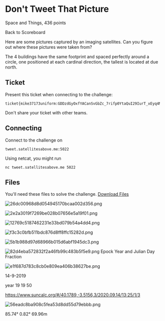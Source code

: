 # Don't Tweet That Picture
Space and Things, 436 points

Back to Scoreboard

Here are some pictures captured by an imaging satellites. Can you figure out where these pictures were taken from?

The 4 buildings have the same footprint and spaced perfectly around a circle, one positioned at each cardinal direction, the tallest is located at due north.

## Ticket

Present this ticket when connecting to the challenge:
```
ticket{mike37173uniform:GDDzdGyOxfYACanSvGbZc_7rifp0YtaQuI29IurT_xEyq4MhT5TuwuYKwZgFLkQ8wA}
```
Don't share your ticket with other teams.

## Connecting

Connect to the challenge on 
```
tweet.satellitesabove.me:5022
``` 
Using netcat, you might run 
```
nc tweet.satellitesabove.me 5022
```

## Files

You'll need these files to solve the challenge.
[Download Files](https://github.com/AmieDD/ADDVulcan/blob/master/Space%20and%20Things/Dont%20Tweet%20That%20Picture/tweet-mike37173uniform.tar.bz2)

![26dc00968d8d054945170bcaa002d356.png](:/42c32936b5b44a548f8df819d8b4653d)

![2e2a3019f7269be028b07656e5a19f01.png](:/f0693dca1e354c7ea44c8a6531c7800a)

![12769c5187462231e33bd079b54a4dd4.png](:/ed88aef6d7f4456fa8106ba6144f18b9)

![f3c3c0bfb511bdc876d8ff8ffc15282d.png](:/f44bc39b703d4e0fb5a4199f34649795)

![5b1b988d97d68966b015d6abf1945dc3.png](:/810b1176c8ef40b794d6cc5b6db1b7a8)

![82d4eba572832f2a46fb99c483b5f5e9.png](:/9ae75e37dd9c4d22bcd866ad11532ed7)
Epock Year and Julian Day Fraction

![e1f687d783c8cb0e809ea406b38627be.png](:/7d282009d2bb4462b5462ddbd0fb2499)


14-9-2019

year 19
19 50

https://www.suncalc.org/#/40.1789,-3.5156,3/2020.09.14/13:25/1/3

![56eadc8ba908c5fea53d8dd55d79ebbb.png](:/95022f6230ab4351a038c5ed17676045)

85.74° 0.82° 69.96m

